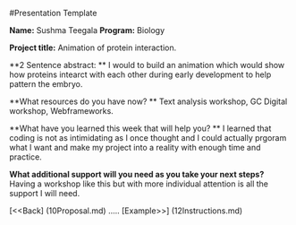 #Presentation Template

**Name:** Sushma Teegala
**Program:** Biology	

**Project title:** Animation of protein interaction.

**2 Sentence abstract: ** I would to build an animation which would show how proteins intearct with each other during early development to help pattern the embryo.

**What resources do you have now? ** Text analysis workshop, GC Digital workshop, Webframeworks. 

**What have you learned this week that will help you? ** I learned that coding is not as intimidating as I once thought and I could actually prgoram what I want and make my project into a reality with enough time and practice.

**What additional support will you need as you take your next steps?**
Having a workshop like this but with more individual attention is all the support I will need.


[<<Back] (10Proposal.md)	.....	[Example>>] (12Instructions.md)

